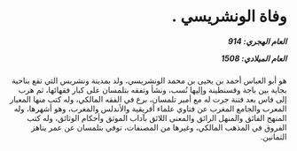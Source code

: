 <h1 dir="rtl">وفاة الونشريسي .</h1>

<h5 dir="rtl">العام الهجري:  914

العام الميلادي: 1508

</h5>

<p dir="rtl">هو أبو العباس أحمد بن يحيى بن محمد الونشريسي، ولد بمدينة ونشريس التي تقع بناحية بجاية بين باجة وقسنطينة وإليها نُسب، ونشأ وتفقه بتلمسان على كبار فقهائها، ثم هرب إلى فاس بعد فتنة جرت له مع أمير تلمسان، برع في الفقه المالكي، وله كتب منها المعيار المعرب والجامع المغرب عن فتاوي علماء أفريقية والأندلس والمغرب، وهو أشهرها، وله المنهج الفائق والمنهل الرائق والمعنى اللائق بآداب الموثق وأحكام الوثائق، وله كتب الفروق في المذهب المالكي، وغيرها من المصنفات، توفي بتلمسان عن عمر يناهز الثمانين.</p></br>
